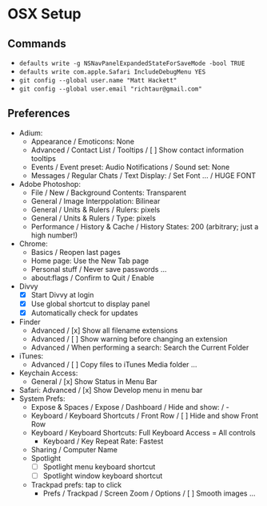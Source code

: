 # OSX Setup

## Commands

* `defaults write -g NSNavPanelExpandedStateForSaveMode -bool TRUE`
* `defaults write com.apple.Safari IncludeDebugMenu YES`
* `git config --global user.name "Matt Hackett"`
* `git config --global user.email "richtaur@gmail.com"`

## Preferences

* Adium:
	- Appearance / Emoticons: None
	- Advanced / Contact List / Tooltips / [ ] Show contact information tooltips
	- Events / Event preset: Audio Notifications / Sound set: None
	- Messages / Regular Chats / Text Display: / Set Font ... / HUGE FONT
* Adobe Photoshop:
	- File / New / Background Contents: Transparent
	- General / Image Interppolation: Bilinear
	- General / Units &amp; Rulers / Rulers: pixels
	- General / Units &amp; Rulers / Type: pixels
	- Performance / History &amp; Cache / History States: 200 (arbitrary; just a high number!)
* Chrome:
	- Basics / Reopen last pages
	- Home page: Use the New Tab page
	- Personal stuff / Never save passwords …
	- about:flags / Confirm to Quit / Enable
* Divvy
	- [x] Start Divvy at login
	- [x] Use global shortcut to display panel
	- [x] Automatically check for updates
* Finder
	- Advanced / [x] Show all filename extensions
	- Advanced / [ ] Show warning before changing an extension
	- Advanced / When performing a search: Search the Current Folder
* iTunes:
	- Advanced / [ ] Copy files to iTunes Media folder …
* Keychain Access:
	- General / [x] Show Status in Menu Bar
* Safari:
	Advanced / [x] Show Develop menu in menu bar
* System Prefs:
	- Expose & Spaces / Expose / Dashboard / Hide and show: / -
	- Keyboard / Keyboard Shortcuts / Front Row / [ ] Hide and show Front Row
	- Keyboard / Keyboard Shortcuts: Full Keyboard Access = All controls
		* Keyboard / Key Repeat Rate: Fastest
	- Sharing / Computer Name
	- Spotlight
		* [ ] Spotlight menu keyboard shortcut
		* [ ] Spotlight window keyboard shortcut
	- Trackpad prefs: tap to click
		* Prefs / Trackpad / Screen Zoom / Options / [ ] Smooth images …
